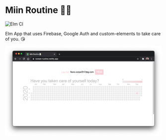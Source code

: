 # Miin Routine 💅🏻

![Elm CI](https://github.com/kutyel/miin-routine/workflows/Elm%20CI/badge.svg)

Elm App that uses Firebase, Google Auth and custom-elements to take care of you. 😘

![app](preview.png)
